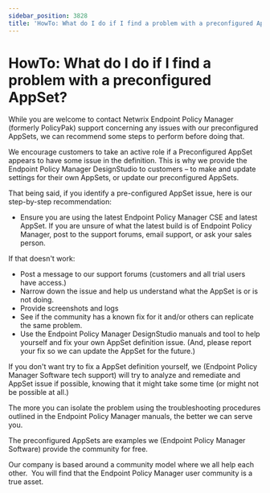 ```yaml
---
sidebar_position: 3828
title: 'HowTo: What do I do if I find a problem with a preconfigured AppSet?'
---
```


# HowTo: What do I do if I find a problem with a preconfigured AppSet?

While you are welcome to contact Netwrix Endpoint Policy Manager (formerly PolicyPak) support concerning any issues with our preconfigured AppSets, we can recommend some steps to perform before doing that.

We encourage customers to take an active role if a Preconfigured AppSet appears to have some issue in the definition. This is why we provide the Endpoint Policy Manager DesignStudio to customers – to make and update settings for their own AppSets, or update our preconfigured AppSets.

That being said, if you identify a pre-configured AppSet issue, here is our step-by-step recommendation:

* Ensure you are using the latest Endpoint Policy Manager CSE and latest AppSet. If you are unsure of what the latest build is of Endpoint Policy Manager, post to the support forums, email support, or ask your sales person.

If that doesn't work:

* Post a message to our support forums (customers and all trial users have access.)
* Narrow down the issue and help us understand what the AppSet is or is not doing.
* Provide screenshots and logs
* See if the community has a known fix for it and/or others can replicate the same problem.
* Use the Endpoint Policy Manager DesignStudio manuals and tool to help yourself and fix your own AppSet definition issue. (And, please report your fix so we can update the AppSet for the future.)

If you don't want try to fix a AppSet definition yourself, we (Endpoint Policy Manager Software tech support) will try to analyze and remediate and AppSet issue if possible, knowing that it might take some time (or might not be possible at all.)

The more you can isolate the problem using the troubleshooting procedures outlined in the Endpoint Policy Manager manuals, the better we can serve you.

The preconfigured AppSets are examples we (Endpoint Policy Manager Software) provide the community for free.

Our company is based around a community model where we all help each other.  You will find that the Endpoint Policy Manager user community is a true asset.
